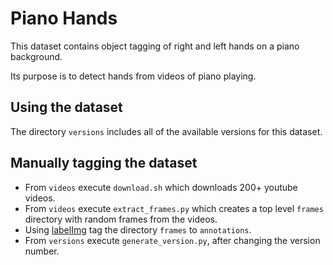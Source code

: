 # Piano Hands

This dataset contains object tagging of right and left hands on a piano background.

Its purpose is to detect hands from videos of piano playing.

## Using the dataset
The directory `versions` includes all of the available versions for this dataset.

## Manually tagging the dataset
- From `videos` execute `download.sh` which downloads 200+ youtube videos.
- From `videos` execute `extract_frames.py` which creates a top level `frames` directory with random frames from the videos.
- Using [labelImg](https://github.com/tzutalin/labelImg) tag the directory `frames` to `annotations`.
- From `versions` execute `generate_version.py`, after changing the version number.


